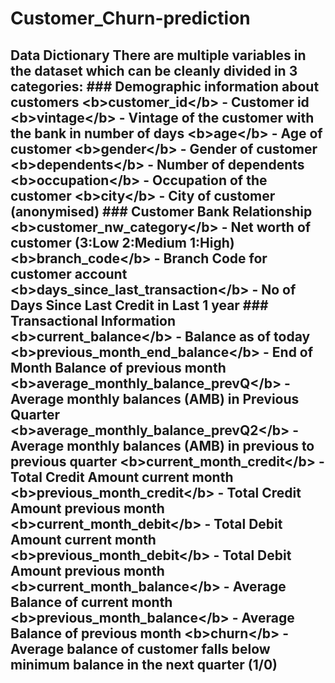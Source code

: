 # Customer_Churn-prediction
## Data Dictionary  There are multiple variables in the dataset which can be cleanly divided in 3 categories:  ### Demographic information about customers  &lt;b>customer_id&lt;/b> - Customer id  &lt;b>vintage&lt;/b> - Vintage of the customer with the bank in number of days  &lt;b>age&lt;/b> - Age of customer  &lt;b>gender&lt;/b> - Gender of customer  &lt;b>dependents&lt;/b> - Number of dependents  &lt;b>occupation&lt;/b> - Occupation of the customer   &lt;b>city&lt;/b> - City of customer (anonymised)   ### Customer Bank Relationship   &lt;b>customer_nw_category&lt;/b> - Net worth of customer (3:Low 2:Medium 1:High)  &lt;b>branch_code&lt;/b> - Branch Code for customer account  &lt;b>days_since_last_transaction&lt;/b> - No of Days Since Last Credit in Last 1 year   ### Transactional Information  &lt;b>current_balance&lt;/b> - Balance as of today  &lt;b>previous_month_end_balance&lt;/b> - End of Month Balance of previous month   &lt;b>average_monthly_balance_prevQ&lt;/b> - Average monthly balances (AMB) in Previous Quarter  &lt;b>average_monthly_balance_prevQ2&lt;/b> - Average monthly balances (AMB) in previous to previous quarter  &lt;b>current_month_credit&lt;/b> - Total Credit Amount current month  &lt;b>previous_month_credit&lt;/b> - Total Credit Amount previous month  &lt;b>current_month_debit&lt;/b> - Total Debit Amount current month  &lt;b>previous_month_debit&lt;/b> - Total Debit Amount previous month  &lt;b>current_month_balance&lt;/b> - Average Balance of current month  &lt;b>previous_month_balance&lt;/b> - Average Balance of previous month  &lt;b>churn&lt;/b> - Average balance of customer falls below minimum balance in the next quarter (1/0)
